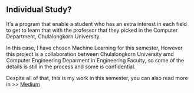 ## Individual Study?
It's a program that enable a student who has an extra interest in each field to get to learn that with the professor that they picked in the Computer Department, Chulalongkorn University.

In this case, I have chosen Machine Learning for this semester, However this project is a collaboration between Chulalongkorn University amd Computer Engineering Deparment in Engineering Faculty, so some of the details is still in the process and some is confidential.

Despite all of that, this is my work in this semester, you can also read more in >> [Medium](https://medium.com/@pirayan20/individual-study-in-my-junior-year-1st-semester-on-machine-learning-a6cc7fcf8e8f)

